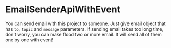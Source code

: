 # EmailSenderApiWithEvent

You can send email with this project to someone. Just give email object that has `to`, `topic` and `message` parameters. If sending email takes too long time, don't worry, you can make flood two or more email. It will send all of them one by one with event! 
